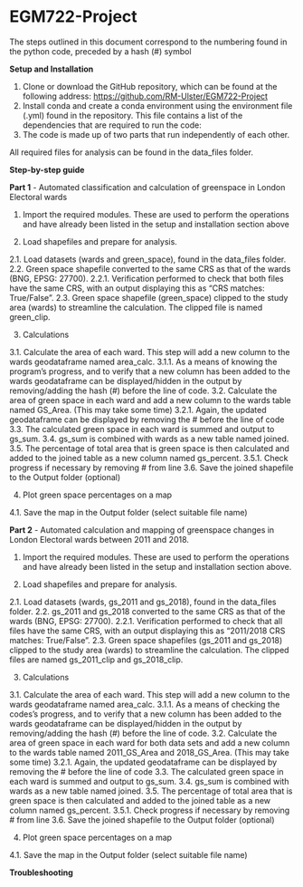 # EGM722-Project
The steps outlined in this document correspond to the numbering found in the python code, preceded by a hash (#) symbol

**Setup and Installation**

1. Clone or download the GitHub repository, which can be found at the following address:
    https://github.com/RM-Ulster/EGM722-Project
2. Install conda and create a conda environment using the environment file (.yml) found in the repository. 
    This file contains a list of the dependencies that are required to run the code:
3. The code is made up of two parts that run independently of each other.

All required files for analysis can be found in the data_files folder.

**Step-by-step guide**

**Part 1** - Automated classification and calculation of greenspace in London Electoral wards

1. Import the required modules. These are used to perform the operations and have already been listed in the setup and 
   installation section above

2. Load shapefiles and prepare for analysis. 

2.1. Load datasets (wards and green_space), found in the data_files folder. 
2.2. Green space shapefile converted to the same CRS as that of the wards (BNG, EPSG: 27700). 
2.2.1. Verification performed to check that both files have the same CRS, with an output displaying this as 
         “CRS matches: True/False”.
2.3. Green space shapefile (green_space) clipped to the study area (wards) to streamline the calculation. 
        The clipped file is named green_clip.

3. Calculations

3.1.	Calculate the area of each ward. This step will add a new column to the wards geodataframe named area_calc.
3.1.1.	 As a means of knowing the program’s progress, and to verify that a new column has been added to the wards 
         geodataframe can be displayed/hidden in the output by removing/adding the hash (#) before the line of code.
3.2.	Calculate the area of green space in each ward and add a new column to the wards table named GS_Area. 
        (This may take some time)
3.2.1.	 Again, the updated geodataframe can be displayed by removing the # before the line of code
3.3.	The calculated green space in each ward is summed and output to gs_sum.
3.4.	gs_sum is combined with wards as a new table named joined.
3.5.	The percentage of total area that is green space is then calculated and added to the joined table as a new 
        column named gs_percent.
3.5.1.	 Check progress if necessary by removing # from line
3.6.	Save the joined shapefile to the Output folder (optional)

4. Plot green space percentages on a map

4.1.	Save the map in the Output folder (select suitable file name)

**Part 2** - Automated calculation and mapping of greenspace changes in London Electoral wards between 2011 and 2018.

1. Import the required modules. These are used to perform the operations and have already been listed in the setup and 
   installation section above. 

2. Load shapefiles and prepare for analysis.

2.1. Load datasets (wards, gs_2011 and gs_2018), found in the data_files folder. 
2.2. gs_2011 and gs_2018 converted to the same CRS as that of the wards (BNG, EPSG: 27700). 
2.2.1. Verification performed to check that all files have the same CRS, with an output displaying this as 
         “2011/2018 CRS matches: True/False”.
2.3. Green space shapefiles (gs_2011 and gs_2018) clipped to the study area (wards) to streamline the calculation. 
        The clipped files are named gs_2011_clip and gs_2018_clip.

3. Calculations

3.1. Calculate the area of each ward. This step will add a new column to the wards geodataframe named area_calc.
3.1.1. As a means of checking the codes’s progress, and to verify that a new column has been added to the wards geodataframe can be displayed/hidden in the output by removing/adding the hash (#) before the line of code.
3.2. Calculate the area of green space in each ward for both data sets and add a new column to the wards table named 2011_GS_Area and 2018_GS_Area. (This may take some time)
3.2.1.	Again, the updated geodataframe can be displayed by removing the # before the line of code
3.3. The calculated green space in each ward is summed and output to gs_sum.
3.4. gs_sum is combined with wards as a new table named joined.
3.5. The percentage of total area that is green space is then calculated and added to the joined table as a new 
              column named gs_percent.
3.5.1. Check progress if necessary by removing # from line
3.6. Save the joined shapefile to the Output folder (optional)

4. Plot green space percentages on a map

4.1.	Save the map in the Output folder (select suitable file name)

**Troubleshooting**

